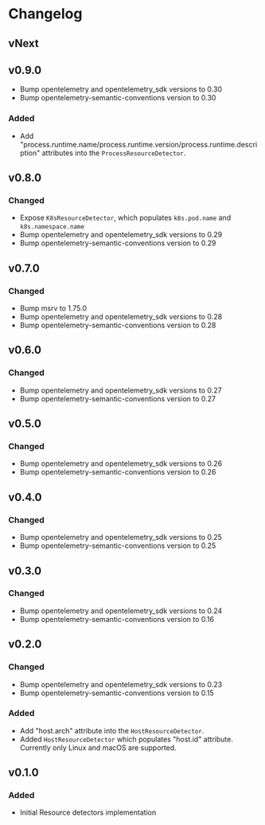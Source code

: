# Changelog

## vNext

## v0.9.0

- Bump opentelemetry and opentelemetry_sdk versions to 0.30
- Bump opentelemetry-semantic-conventions version to 0.30

### Added

- Add "process.runtime.name/process.runtime.version/process.runtime.description" attributes into the `ProcessResourceDetector`.

## v0.8.0

### Changed

- Expose `K8sResourceDetector`, which populates `k8s.pod.name` and `k8s.namespace.name`
- Bump opentelemetry and opentelemetry_sdk versions to 0.29
- Bump opentelemetry-semantic-conventions version to 0.29

## v0.7.0

### Changed

- Bump msrv to 1.75.0
- Bump opentelemetry and opentelemetry_sdk versions to 0.28
- Bump opentelemetry-semantic-conventions version to 0.28

## v0.6.0

### Changed

- Bump opentelemetry and opentelemetry_sdk versions to 0.27
- Bump opentelemetry-semantic-conventions version to 0.27

## v0.5.0

### Changed

- Bump opentelemetry and opentelemetry_sdk versions to 0.26
- Bump opentelemetry-semantic-conventions version to 0.26

## v0.4.0

### Changed

- Bump opentelemetry and opentelemetry_sdk versions to 0.25
- Bump opentelemetry-semantic-conventions version to 0.25

## v0.3.0

### Changed

- Bump opentelemetry and opentelemetry_sdk versions to 0.24
- Bump opentelemetry-semantic-conventions version to 0.16

## v0.2.0

### Changed

- Bump opentelemetry and opentelemetry_sdk versions to 0.23
- Bump opentelemetry-semantic-conventions version to 0.15

### Added

- Add "host.arch" attribute into the `HostResourceDetector`.
- Added `HostResourceDetector` which populates "host.id" attribute. Currently only Linux and macOS are supported.

## v0.1.0

### Added

- Initial Resource detectors implementation
